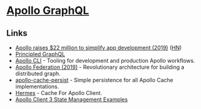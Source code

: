 # [Apollo GraphQL](https://www.apollographql.com/)

## Links

- [Apollo raises \$22 million to simplify app development (2019)](https://blog.apollographql.com/apollo-raises-22-million-to-simplify-app-development-ee30502c81b3) ([HN](https://news.ycombinator.com/item?id=20164531))
- [Principled GraphQL](https://principledgraphql.com/)
- [Apollo CLI](https://github.com/apollographql/apollo-tooling) - Tooling for development and production Apollo workflows.
- [Apollo Federation (2019)](https://blog.apollographql.com/apollo-federation-f260cf525d21) - Revolutionary architecture for building a distributed graph.
- [apollo-cache-persist](https://github.com/apollographql/apollo-cache-persist) - Simple persistence for all Apollo Cache implementations.
- [Hermes](https://github.com/convoyinc/apollo-cache-hermes) - Cache For Apollo Client.
- [Apollo Client 3 State Management Examples](https://github.com/apollographql/ac3-state-management-examples)
